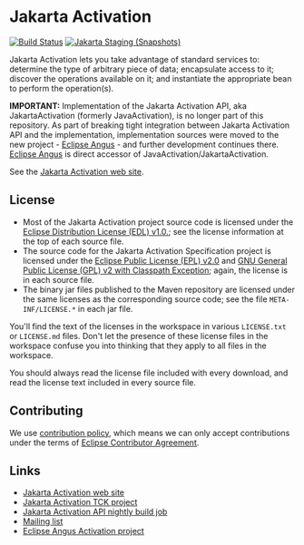 # Jakarta Activation

[![Build Status](https://github.com/eclipse-ee4j/jaf/actions/workflows/maven.yml/badge.svg?branch=master)](https://github.com/eclipse-ee4j/jaf/actions/workflows/maven.yml?branch=master)
[![Jakarta Staging (Snapshots)](https://img.shields.io/nexus/s/https/jakarta.oss.sonatype.org/jakarta.activation/jakarta.activation-api.svg)](https://jakarta.oss.sonatype.org/content/repositories/staging/jakarta/activation/jakarta.activation-api/)

Jakarta Activation lets you take advantage of standard services to:
determine the type of arbitrary piece of data; encapsulate access to
it; discover the operations available on it; and instantiate the
appropriate bean to perform the operation(s).

**IMPORTANT:** Implementation of the Jakarta Activation API, aka JakartaActivation
(formerly JavaActivation), is no longer part of this repository.
As part of breaking tight integration between Jakarta Activation API and the implementation,
implementation sources were moved to the new project - [Eclipse Angus](https://github.com/eclipse-ee4j/angus-activation) -
and further development continues there. [Eclipse Angus](https://github.com/eclipse-ee4j/angus-activation)
is direct accessor of JavaActivation/JakartaActivation.

See the
[Jakarta Activation web site](https://eclipse-ee4j.github.io/jaf/).

## License

* Most of the Jakarta Activation project source code is licensed
under the [Eclipse Distribution License (EDL) v1.0.](https://www.eclipse.org/org/documents/edl-v10.php);
see the license information at the top of each source file.
* The source code for the Jakarta Activation Specification project
is licensed under the [Eclipse Public License (EPL) v2.0](https://www.eclipse.org/legal/epl-2.0/)
and [GNU General Public License (GPL) v2 with Classpath Exception](https://www.gnu.org/software/classpath/license.html);
again, the license is in each source file.
* The binary jar files published to the Maven repository are licensed
under the same licenses as the corresponding source code;
see the file `META-INF/LICENSE.*` in each jar file.

You'll find the text of the licenses in the workspace in various `LICENSE.txt` or `LICENSE.md` files.
Don't let the presence of these license files in the workspace confuse you into thinking
that they apply to all files in the workspace.

You should always read the license file included with every download, and read
the license text included in every source file.

## Contributing

We use [contribution policy](CONTRIBUTING.md), which means we can only accept contributions under
the terms of [Eclipse Contributor Agreement](http://www.eclipse.org/legal/ECA.php).

## Links
* [Jakarta Activation web site](https://eclipse-ee4j.github.io/jaf/)
* [Jakarta Activation TCK project](https://github.com/eclipse-ee4j/jaf-tck)
* [Jakarta Activation API nightly build job](https://ci.eclipse.org/jaf/job/activation-build-snapshot/)
* [Mailing list](https://accounts.eclipse.org/mailing-list/mail-dev)
* [Eclipse Angus Activation project](https://github.com/eclipse-ee4j/angus-activation)
